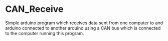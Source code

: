 # CAN_Receive
Simple arduino program which receives data sent from one computer to and arduino connected to another arduino using a CAN bus which is connected to the computer running this program. 
